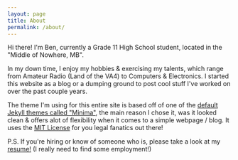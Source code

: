 ```yaml
---
layout: page
title: About
permalink: /about/
---
```


Hi there! I'm Ben, currently a Grade 11 High School student, located in the "Middle of Nowhere, MB".

In my down time, I enjoy my hobbies & exercising my talents, which range from Amateur Radio (Land of the VA4) to Computers & Electronics.
I started this website as a blog or a dumping ground to post cool stuff I've worked on over the past couple years.

The theme I'm using for this entire site is based off of one of the [default Jekyll themes called "Minima"](https://github.com/jekyll/minima), the main reason I chose it, was it looked clean & offers alot of flexibility when it comes to a simple webpage / blog. It uses the [MIT License](https://riehl.me/LICENSE.txt) for you legal fanatics out there!

P.S. If you're hiring or know of someone who is, please take a look at my [resume!](https://riehl.me/files/BenRiehlResume.pdf) (I really need to find some employment!) 